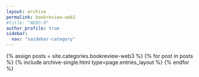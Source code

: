 ```yaml
---
layout: archive
permalink: bookreview-web3
#title: "WEB3.0"
author_profile: true
sidebar:
  nav: "saidebar-category"
---
```


{% assign posts = site.categories.bookreview-web3 %}
{% for post in posts %} {% include archive-single.html type=page.entries_layout %} {% endfor %}